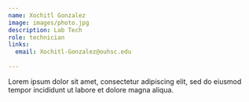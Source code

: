 ```yaml
---
name: Xochitl Gonzalez
image: images/photo.jpg
description: Lab Tech
role: technician
links:
  email: Xochitl-Gonzalez@ouhsc.edu
  
---
```


Lorem ipsum dolor sit amet, consectetur adipiscing elit, sed do eiusmod tempor incididunt ut labore et dolore magna aliqua.
